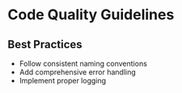 # Code Quality Guidelines
## Best Practices
- Follow consistent naming conventions
- Add comprehensive error handling
- Implement proper logging
